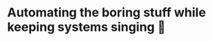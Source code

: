 # Automating the boring stuff while keeping systems singing 🚀

<!--

**VintageGrails/VintageGrails** is a ✨ _special_ ✨ repository because its `README.md` (this file) appears on your GitHub profile.

Here are some ideas to get you started:

- 🏢 I'm currently working on growing my own personal business
- 👨‍💻 SysAdmin evolving into DevOps
- 📧 How to reach me: joshuamel07@gmail.com
- ⚡ Fun fact: New Zealand has more cats per person than any other country in the world 😺
